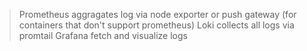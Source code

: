>Prometheus aggragates log via node exporter or push gateway (for containers that don't support prometheus) Loki collects all logs via promtail Grafana fetch and visualize logs
